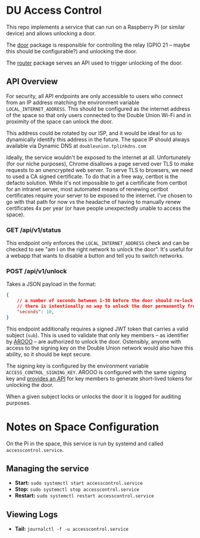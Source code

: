 # DU Access Control

This repo implements a service that can run on a Raspberry Pi (or similar device) and allows unlocking a door.

The [door](door) package is responsible for controlling the relay (GPIO 21 – maybe this should be configurable?) and unlocking the door.

The [router](router) package serves an API used to trigger unlocking of the door.

## API Overview

For security, all API endpoints are only accessible to users who connect from an IP address matching the environment variable `LOCAL_INTERNET_ADDRESS`. This should be configured as the internet address of the space so that only users connected to the Double Union Wi-Fi and in proximity of the space can unlock the door.

This address could be rotated by our ISP, and it would be ideal for us to dynamically identify this address in the future. The space IP should always available via Dynamic DNS at `doubleunion.tplinkdns.com`

Ideally, the service wouldn't be exposed to the internet at all. Unfortunately (for our niche purposes), Chrome disallows a page served over TLS to make requests to an unencrypted web server. To serve TLS to browsers, we need to used a CA signed certificate. To do that in a free way, certbot is the defacto solution. While it's not impossible to get a certificate from certbot for an intranet server, most automated means of renewing certbot certificates require your server to be exposed to the internet. I've chosen to go with that path for now vs the headache of having to manually renew certificates 4x per year (or have people unexpectedly unable to access the space).

### GET /api/v1/status

This endpoint only enforces the `LOCAL_INTERNET_ADDRESS` check and can be checked to see "am I on the right network to unlock the door". It's useful for a webapp that wants to disable a button and tell you to switch networks.

### POST /api/v1/unlock

Takes a JSON payload in the format:
```json
{
    // a number of seconds between 1-30 before the door should re-lock
    // there is intentionally no way to unlock the door permanently from the api
    "seconds": 10,
}
```

This endpoint additionally requires a signed JWT token that carries a valid subject (`sub`). This is used to validate that only key members – as identifier by [AROOO](https://github.com/doubleunion/arooo) – are authorized to unlock the door. Ostensibly, anyone with access to the signing key on the Double Union network would also have this ability, so it should be kept secure.

The signing key is configured by the environment variable `ACCESS_CONTROL_SIGNING_KEY`. AROOO is configured with the same signing key and [provides an API](https://github.com/doubleunion/arooo/blob/main/app/controllers/members/access_controller.rb) for key members to generate short-lived tokens for unlocking the door.

When a given subject locks or unlocks the door it is logged for auditing purposes.

# Notes on Space Configuration

On the Pi in the space, this service is run by systemd and called `accesscontrol.service`.

## Managing the service

* **Start:** `sudo systemctl start accesscontrol.service`
* **Stop:** `sudo systemctl stop accesscontrol.service`
* **Restart:** `sudo systemctl restart accesscontrol.service`

## Viewing Logs

* **Tail:** `journalctl -f -u accesscontrol.service`

